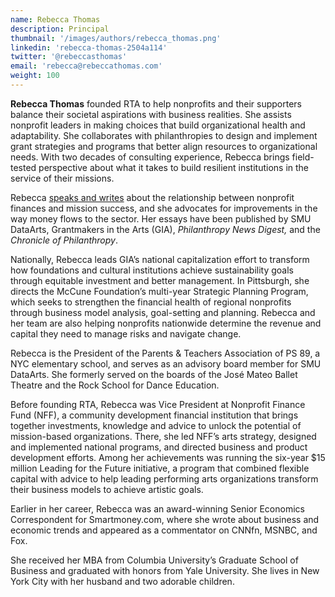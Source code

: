 ```yaml
---
name: Rebecca Thomas
description: Principal
thumbnail: '/images/authors/rebecca_thomas.png'
linkedin: 'rebecca-thomas-2504a114'
twitter: '@rebeccasthomas'
email: 'rebecca@rebeccathomas.com'
weight: 100
---
```

__Rebecca Thomas__ founded RTA to help nonprofits and their supporters balance their societal aspirations with business realities. She assists nonprofit leaders in making choices that build organizational health and adaptability. She collaborates with philanthropies to design and implement grant strategies and programs that better align resources to organizational needs. With two decades of consulting experience, Rebecca brings field-tested perspective about what it takes to build resilient institutions in the service of their missions.

Rebecca [speaks and writes](/publications) about the relationship between nonprofit finances and mission success, and she advocates for improvements in the way money flows to the sector.  Her essays have been published by SMU DataArts, Grantmakers in the Arts (GIA), _Philanthropy News Digest,_ and the _Chronicle of Philanthropy_.

Nationally, Rebecca leads GIA’s national capitalization effort to transform how foundations and cultural institutions achieve sustainability goals through equitable investment and better management. In Pittsburgh, she directs the McCune Foundation’s multi-year Strategic Planning Program, which seeks to strengthen the financial health of regional nonprofits through business model analysis, goal-setting and planning. Rebecca and her team are also helping nonprofits nationwide determine the revenue and capital they need to manage risks and navigate change.

Rebecca is the President of the Parents & Teachers Association of PS 89, a NYC elementary school, and serves as an advisory board member for SMU DataArts. She formerly served on the boards of the José Mateo Ballet Theatre and the Rock School for Dance Education.

Before founding RTA, Rebecca was Vice President at Nonprofit Finance Fund (NFF), a community development financial institution that brings together investments, knowledge and advice to unlock the potential of mission-based organizations. There, she led NFF&rsquo;s arts strategy, designed and implemented national programs, and directed business and product development efforts. Among her achievements was running the six-year $15 million Leading for the Future initiative, a program that combined flexible capital with advice to help leading performing arts organizations transform their business models to achieve artistic goals.

Earlier in her career, Rebecca was an award-winning Senior Economics Correspondent for Smartmoney.com, where she wrote about business and economic trends and appeared as a commentator on CNNfn, MSNBC, and Fox.

She received her MBA from Columbia University&rsquo;s Graduate School of Business and graduated with honors from Yale University. She lives in New York City with her husband and two adorable children.